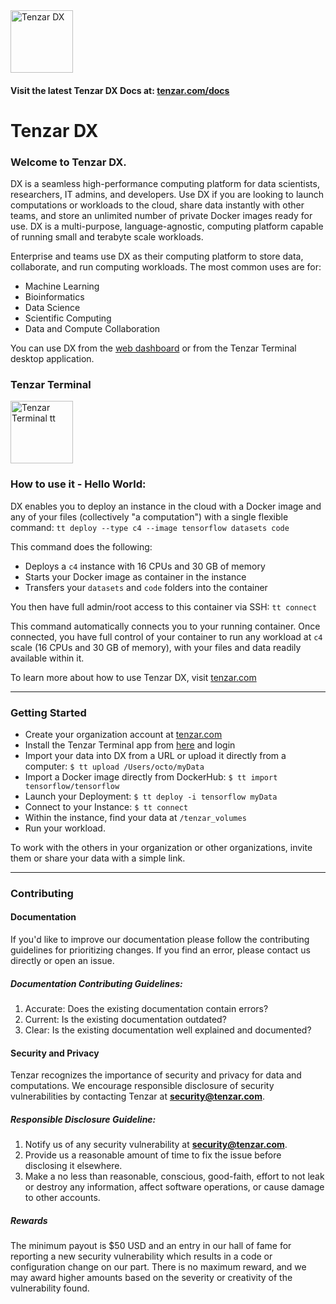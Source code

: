 <img src="https://assets.tenzar.com/web/black-octo.png" alt="Tenzar DX" height="100" >

#### Visit the latest Tenzar DX Docs at: [tenzar.com/docs](https://www.tenzar.com/docs)

# Tenzar DX

### Welcome to Tenzar DX.
DX is a seamless high-performance computing platform for data scientists, researchers, IT admins, and developers.
Use DX if you are looking to launch computations or workloads to the cloud, share data instantly with other teams, and store an unlimited number of private Docker images ready for use. DX is a multi-purpose, language-agnostic, computing platform capable of running small and terabyte scale workloads.

Enterprise and teams use DX as their computing platform to store data, collaborate, and run computing workloads. The most common uses are for:

- Machine Learning
- Bioinformatics
- Data Science
- Scientific Computing
- Data and Compute Collaboration

You can use DX from the [web dashboard](https://dx.tenzar.com) or from the Tenzar Terminal desktop application.


### Tenzar Terminal
<img src="https://assets.tenzar.com/app/img-tenzar-app.png" alt="Tenzar Terminal tt" height="100">

### How to use it - Hello World:

DX enables you to deploy an instance in the cloud with a Docker image and any of your files (collectively "a computation") with a single flexible command: ``tt deploy --type c4 --image tensorflow datasets code``

This command does the following:
- Deploys a `c4` instance with 16 CPUs and 30 GB of memory
- Starts your Docker image as container in the instance
- Transfers your `datasets` and `code` folders into the container

You then have full admin/root access to this container via SSH: `tt connect`

This command automatically connects you to your running container. Once connected, you have full control of your container to run any workload at `c4` scale (16 CPUs and 30 GB of memory), with your files and data readily available within it.


To learn more about how to use Tenzar DX, visit [tenzar.com](https://www.tenzar.com)

-----
### Getting Started

- Create your organization account at [tenzar.com](https://www.tenzar.com)
- Install the Tenzar Terminal app from [here](https://dx.tenzar.com/install) and login
- Import your data into DX from a URL or upload it directly from a computer:
  ``$ tt upload /Users/octo/myData``
- Import a Docker image directly from DockerHub:
  ``$ tt import tensorflow/tensorflow``
- Launch your Deployment:
  ``$ tt deploy -i tensorflow myData``
- Connect to your Instance:
  ``$ tt connect``
- Within the instance, find your data at `/tenzar_volumes`
- Run your workload.

To work with the others in your organization or other organizations, invite them or share your data with a simple link.


------
### Contributing


#### Documentation
If you'd like to improve our documentation please follow the contributing guidelines for prioritizing changes. If you find an error, please contact us directly or open an issue.

##### Documentation Contributing Guidelines:
1) Accurate: Does the existing documentation contain errors? </br>
2) Current: Is the existing documentation outdated? </br>
3) Clear: Is the existing documentation well explained and documented?



#### Security and Privacy
Tenzar recognizes the importance of security and privacy for data and computations. We encourage responsible disclosure of security vulnerabilities by contacting Tenzar at <b>security@tenzar.com</b>.

##### Responsible Disclosure Guideline:

1) Notify us of any security vulnerability at <b>security@tenzar.com</b>. <br/>
2) Provide us a reasonable amount of time to fix the issue before disclosing it elsewhere. <br/>
3) Make a no less than reasonable, conscious, good-faith, effort to not leak or destroy any information, affect software operations, or cause damage to other accounts.

##### Rewards

The minimum payout is $50 USD and an entry in our hall of fame for reporting a new security vulnerability which results in a code or configuration change on our part. There is no maximum reward, and we may award higher amounts based on the severity or creativity of the vulnerability found.

